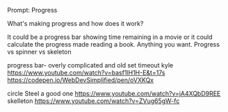 Prompt: Progress

What's making progress and how does it work?

It could be a progress bar showing time remaining in a movie or it could calculate the progress made reading a book. Anything you want.
Progress vs spinner vs skeleton

progress bar- overly complicated and old set timeout
kyle https://www.youtube.com/watch?v=basf1lH1H-E&t=17s
https://codepen.io/WebDevSimplified/pen/oVXKQx

circle
Steel a good one
https://www.youtube.com/watch?v=jA4XQbD9REE
skelleton
https://www.youtube.com/watch?v=ZVug65gW-fc
